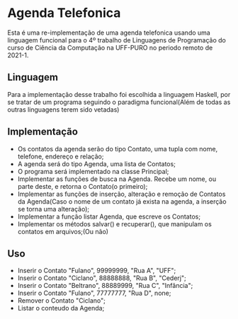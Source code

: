 # Agenda Telefonica

Esta é uma re-implementação de uma agenda telefonica usando uma linguagem funcional para o 4º trabalho de Linguagens de Programação do curso de Ciência da Computação na UFF-PURO no periodo remoto de 2021-1.

## Linguagem

Para a implementação desse trabalho foi escolhida a linguagem Haskell, por se tratar de um programa seguindo o paradigma funcional(Além de todas as outras linguagens terem sido vetadas)

## Implementação

* Os contatos da agenda serão do tipo Contato, uma tupla com nome, telefone, endereço e relação;
* A agenda será do tipo Agenda, uma lista de Contatos;
* O programa será implementado na classe Principal;
* Implementar as funções de busca na Agenda. Recebe um nome, ou parte deste, e retorna o Contato(o primeiro);
* Implementar as funções de inserção, alteração e remoção de Contatos da Agenda(Caso o nome de um contato já exista na agenda, a inserção se torna uma alteração);
* Implementar a função listar Agenda, que escreve os Contatos;
* Implementar os métodos salvar() e recuperar(), que manipulam os contatos em arquivos;(Ou não)

## Uso

* Inserir o Contato "Fulano", 99999999, "Rua A", "UFF";
* Inserir o Contato "Ciclano", 88888888, "Rua B", "Cederj";
* Inserir o Contato "Beltrano", 88889999, "Rua C", "Infância";
* Inserir o Contato "Fulano", 77777777, "Rua D", none;
* Remover o Contato "Ciclano";
* Listar o conteudo da Agenda;
